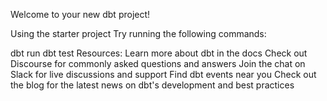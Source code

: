 Welcome to your new dbt project!

Using the starter project
Try running the following commands:

dbt run
dbt test
Resources:
Learn more about dbt in the docs
Check out Discourse for commonly asked questions and answers
Join the chat on Slack for live discussions and support
Find dbt events near you
Check out the blog for the latest news on dbt's development and best practices